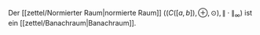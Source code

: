 Der [[zettel/Normierter Raum|normierte Raum]] $((C([a, b]), \oplus, \odot), \| \cdot \|_\infty)$ ist ein [[zettel/Banachraum|Banachraum]].